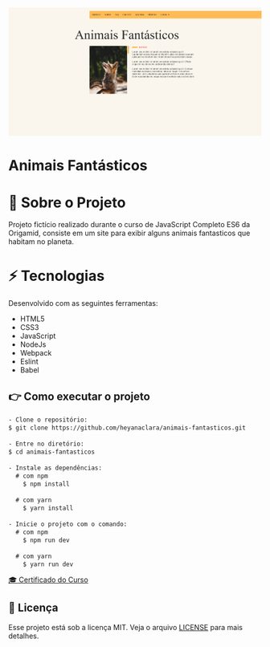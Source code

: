 <div align="center">
  <img src=".github/screenshot.png" alt="screenshot">
</div>

# Animais Fantásticos
# :fox_face: Sobre o Projeto
Projeto fictício realizado durante o curso de JavaScript Completo ES6 da Origamid, consiste em um site para exibir alguns animais fantasticos que habitam no planeta.

# ⚡ Tecnologias
Desenvolvido com as seguintes ferramentas:

* HTML5
* CSS3
* JavaScript
* NodeJs
* Webpack
* Eslint
* Babel

## :point_right: Como executar o projeto
```
- Clone o repositório:
$ git clone https://github.com/heyanaclara/animais-fantasticos.git

- Entre no diretório:
$ cd animais-fantasticos

- Instale as dependências:
  # com npm
    $ npm install

  # com yarn
    $ yarn install

- Inicie o projeto com o comando:
  # com npm
    $ npm run dev

  # com yarn
    $ yarn run dev
```
[:mortar_board: Certificado do Curso](https://www.origamid.com/certificate/bd7f3bf4/)

## :memo: Licença
Esse projeto está sob a licença MIT. Veja o arquivo [LICENSE](LICENSE.md) para mais detalhes.
